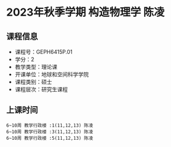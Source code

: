 # 2023年秋季学期 构造物理学 陈凌






## 课程信息

- 课程号：GEPH6415P.01
- 学分：2
- 教学类型：理论课
- 开课单位：地球和空间科学学院
- 课程类别：硕士
- 课程层次：研究生课程

## 上课时间

```
6~10周 教学行政楼 :1(11,12,13) 陈凌
6~10周 教学行政楼 :3(11,12,13) 陈凌
6~10周 教学行政楼 :5(11,12,13) 陈凌
```

